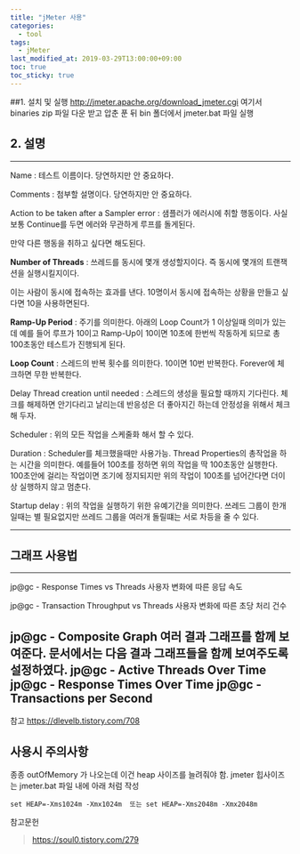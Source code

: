 ```yaml
---
title: "jMeter 사용"
categories:
  - tool
tags:
  - jMeter
last_modified_at: 2019-03-29T13:00:00+09:00
toc: true
toc_sticky: true
---
```


##1. 설치 및 실행
http://jmeter.apache.org/download_jmeter.cgi
여기서 binaries zip 파일 다운 받고 압춘 푼 뒤 bin 폴더에서  jmeter.bat 파일 실행



## 2. 설명
---
Name : 테스트 이름이다. 당연하지만 안 중요하다.

Comments : 첨부할 설명이다. 당연하지만 안 중요하다.

Action to be taken after a Sampler error : 샘플러가 에러시에 취할 행동이다. 사실 보통 Continue를 두면 에러와 무관하게 루프를 돌게된다.

만약 다른 행동을 취하고 싶다면 해도된다.

**Number of Threads** : 쓰레드를 동시에 몇개 생성할지이다. 즉 동시에 몇개의 트랜잭션을 실행시킬지이다.

이는 사람이 동시에 접속하는 효과를 낸다. 10명이서 동시에 접속하는 상황을 만들고 싶다면 10을 사용하면된다.

**Ramp-Up Period** : 주기를 의미한다. 아래의 Loop Count가 1 이상일때 의미가 있는데 예를 들어 루프가 10이고 Ramp-Up이 10이면 10초에 한번씩 작동하게 되므로 총 100초동안 테스트가 진행되게 된다.

**Loop Count** : 스레드의 반복 횟수를 의미한다. 10이면 10번 반복한다. Forever에 체크하면 무한 반복한다.

Delay Thread creation until needed : 스레드의 생성을 필요할 때까지 기다린다. 체크를 해제하면 안기다리고 날리는데 반응성은 더 좋아지긴 하는데 안정성을 위해서 체크해 두자.

Scheduler : 위의 모든 작업을 스케줄화 해서 할 수 있다.

Duration : Scheduler를 체크했을때만 사용가능. Thread Properties의 총작업을 하는 시간을 의미한다. 예를들어 100초를 정하면 위의 작업을 딱 100초동안 실행한다. 100초안에 걸리는 작업이면 조기에 정지되지만 위의 작업이 100초를 넘어간다면 더이상 실행하지 않고 멈춘다.

Startup delay : 위의 작업을 실행하기 위한 유예기간을 의미한다. 쓰레드 그룹이 한개일때는 별 필요없지만 쓰레드 그룹을 여러개 돌릴떄는 서로 차등을 줄 수 있다.

---

## 그래프 사용법
---
jp@gc - Response Times vs Threads
사용자 변화에 따른 응답 속도

jp@gc - Transaction Throughput vs Threads
사용자 변화에 따른 초당 처리 건수

jp@gc - Composite Graph
여러 결과 그래프를 함께 보여준다. 문서에서는 다음 결과 그래프들을 함께 보여주도록 설정하였다.
jp@gc - Active Threads Over Time
jp@gc - Response Times Over Time
jp@gc - Transactions per Second
---
참고
https://dlevelb.tistory.com/708



## 사용시 주의사항
종종 outOfMemory 가 나오는데 이건 heap 사이즈를 늘려줘야 함.
jmeter 힙사이즈는 jmeter.bat 파일 내에
아래 처럼 작성
```
set HEAP=-Xms1024m -Xmx1024m  또는 set HEAP=-Xms2048m -Xmx2048m
```

참고문헌
> https://soul0.tistory.com/279
